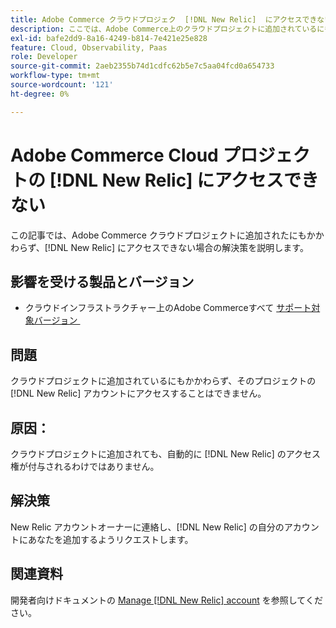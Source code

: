 ```yaml
---
title: Adobe Commerce クラウドプロジェク  [!DNL New Relic]  にアクセスできない
description: ここでは、Adobe Commerce上のクラウドプロジェクトに追加されているにもかかわらず  [!DNL New Relic]  アクセスできない場合の解決策について説明します。
exl-id: bafe2dd9-8a16-4249-b814-7e421e25e828
feature: Cloud, Observability, Paas
role: Developer
source-git-commit: 2aeb2355b74d1cdfc62b5e7c5aa04fcd0a654733
workflow-type: tm+mt
source-wordcount: '121'
ht-degree: 0%

---
```


# Adobe Commerce Cloud プロジェクトの [!DNL New Relic] にアクセスできない

この記事では、Adobe Commerce クラウドプロジェクトに追加されたにもかかわらず、[!DNL New Relic] にアクセスできない場合の解決策を説明します。

## 影響を受ける製品とバージョン

* クラウドインフラストラクチャー上のAdobe Commerceすべて [&#x200B; サポート対象バージョン &#x200B;](https://www.adobe.com/content/dam/cc/en/legal/terms/enterprise/pdfs/Adobe-Commerce-Software-Lifecycle-Policy.pdf)

## 問題

クラウドプロジェクトに追加されているにもかかわらず、そのプロジェクトの [!DNL New Relic] アカウントにアクセスすることはできません。

## 原因：

クラウドプロジェクトに追加されても、自動的に [!DNL New Relic] のアクセス権が付与されるわけではありません。

## 解決策

New Relic アカウントオーナーに連絡し、[!DNL New Relic] の自分のアカウントにあなたを追加するようリクエストします。

## 関連資料

開発者向けドキュメントの [Manage [!DNL New Relic] account](https://experienceleague.adobe.com/ja/docs/commerce-cloud-service/user-guide/monitor/new-relic/new-relic-service) を参照してください。
